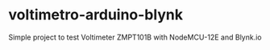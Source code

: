 # voltimetro-arduino-blynk
Simple project to test Voltimeter ZMPT101B with NodeMCU-12E and Blynk.io
